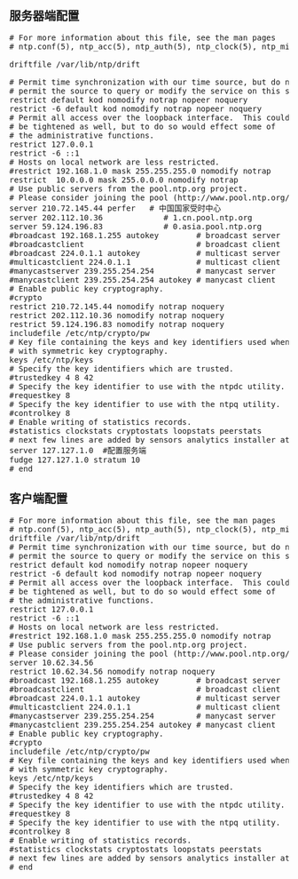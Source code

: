 ## 服务器端配置

<pre>
# For more information about this file, see the man pages
# ntp.conf(5), ntp_acc(5), ntp_auth(5), ntp_clock(5), ntp_misc(5), ntp_mon(5).

driftfile /var/lib/ntp/drift

# Permit time synchronization with our time source, but do not
# permit the source to query or modify the service on this system.
restrict default kod nomodify notrap nopeer noquery
restrict -6 default kod nomodify notrap nopeer noquery
# Permit all access over the loopback interface.  This could
# be tightened as well, but to do so would effect some of
# the administrative functions.
restrict 127.0.0.1
restrict -6 ::1
# Hosts on local network are less restricted.
#restrict 192.168.1.0 mask 255.255.255.0 nomodify notrap
restrict  10.0.0.0 mask 255.0.0.0 nomodify notrap
# Use public servers from the pool.ntp.org project.
# Please consider joining the pool (http://www.pool.ntp.org/join.html).
server 210.72.145.44 perfer   # 中国国家受时中心
server 202.112.10.36             # 1.cn.pool.ntp.org
server 59.124.196.83             # 0.asia.pool.ntp.org
#broadcast 192.168.1.255 autokey        # broadcast server
#broadcastclient                        # broadcast client
#broadcast 224.0.1.1 autokey            # multicast server
#multicastclient 224.0.1.1              # multicast client
#manycastserver 239.255.254.254         # manycast server
#manycastclient 239.255.254.254 autokey # manycast client
# Enable public key cryptography.
#crypto
restrict 210.72.145.44 nomodify notrap noquery
restrict 202.112.10.36 nomodify notrap noquery
restrict 59.124.196.83 nomodify notrap noquery
includefile /etc/ntp/crypto/pw
# Key file containing the keys and key identifiers used when operating
# with symmetric key cryptography.
keys /etc/ntp/keys
# Specify the key identifiers which are trusted.
#trustedkey 4 8 42
# Specify the key identifier to use with the ntpdc utility.
#requestkey 8
# Specify the key identifier to use with the ntpq utility.
#controlkey 8
# Enable writing of statistics records.
#statistics clockstats cryptostats loopstats peerstats
# next few lines are added by sensors analytics installer at 2017-06-08 10:18:35.237173
server 127.127.1.0  #配置服务端
fudge 127.127.1.0 stratum 10
# end
</pre>



## 客户端配置
<pre>
# For more information about this file, see the man pages
# ntp.conf(5), ntp_acc(5), ntp_auth(5), ntp_clock(5), ntp_misc(5), ntp_mon(5).
driftfile /var/lib/ntp/drift
# Permit time synchronization with our time source, but do not
# permit the source to query or modify the service on this system.
restrict default kod nomodify notrap nopeer noquery
restrict -6 default kod nomodify notrap nopeer noquery
# Permit all access over the loopback interface.  This could
# be tightened as well, but to do so would effect some of
# the administrative functions.
restrict 127.0.0.1
restrict -6 ::1
# Hosts on local network are less restricted.
#restrict 192.168.1.0 mask 255.255.255.0 nomodify notrap
# Use public servers from the pool.ntp.org project.
# Please consider joining the pool (http://www.pool.ntp.org/join.html).
server 10.62.34.56
restrict 10.62.34.56 nomodify notrap noquery
#broadcast 192.168.1.255 autokey        # broadcast server
#broadcastclient                        # broadcast client
#broadcast 224.0.1.1 autokey            # multicast server
#multicastclient 224.0.1.1              # multicast client
#manycastserver 239.255.254.254         # manycast server
#manycastclient 239.255.254.254 autokey # manycast client
# Enable public key cryptography.
#crypto
includefile /etc/ntp/crypto/pw
# Key file containing the keys and key identifiers used when operating
# with symmetric key cryptography.
keys /etc/ntp/keys
# Specify the key identifiers which are trusted.
#trustedkey 4 8 42
# Specify the key identifier to use with the ntpdc utility.
#requestkey 8
# Specify the key identifier to use with the ntpq utility.
#controlkey 8
# Enable writing of statistics records.
#statistics clockstats cryptostats loopstats peerstats
# next few lines are added by sensors analytics installer at 2017-06-08 10:18:34.680091
# end
</pre>
